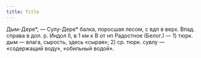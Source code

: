 ```yaml
---
title: Title
---
```


Дым-Дере*, — Сулу-Дере* балка, поросшая лесом, с вдп в верх. Впад. справа в дол.
р. Индол II, в 1 км к В от нп Радостное (Белог.) — 1) тюрк. дым — влага,
сырость, здесь «сырая»; 2) ср. тюрк. сувлу — «содержащий воду», «обильный
водой».

